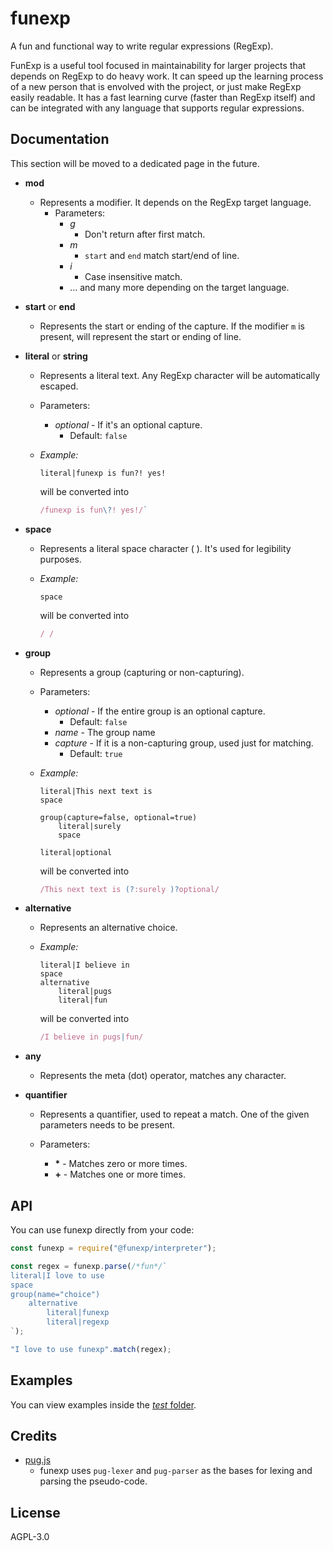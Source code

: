 # funexp
A fun and functional way to write regular expressions (RegExp).

FunExp is a useful tool focused in maintainability for larger projects that depends on RegExp to do heavy work. It can speed up the learning process of a new person that is envolved with the project, or just make RegExp easily readable.
It has a fast learning curve (faster than RegExp itself) and can be integrated with any language that supports regular expressions.

## Documentation
This section will be moved to a dedicated page in the future.

- **mod**
    - Represents a modifier. It depends on the RegExp target language.
        - Parameters:
            - *g*
                - Don't return after first match.
            - *m*
                - `start` and `end` match start/end of line.
            - *i*
                - Case insensitive match.
            - ... and many more depending on the target language.

- **start** or **end**
    - Represents the start or ending of the capture.
    If the modifier `m` is present, will represent the start or ending of line.

- **literal** or **string**
    - Represents a literal text.
        Any RegExp character will be automatically escaped.
    - Parameters:
        - *optional* - If it's an optional capture.
            - Default: `false`
    - *Example:*
        ```pug
        literal|funexp is fun?! yes!
        ```
        
        will be converted into
        
        ```javascript
        /funexp is fun\?! yes!/`
        ```

- **space**
    - Represents a literal space character ( ). It's used for legibility purposes.
    - *Example:*
        ```pug
        space
        ```

        will be converted into 
        
        ```javascript
        / /
        ```

- **group**
    - Represents a group (capturing or non-capturing).
    - Parameters:
        - *optional* - If the entire group is an optional capture.
            - Default: `false`
        - *name* - The group name
        - *capture* - If it is a non-capturing group, used just for matching.
            - Default: `true`
    - *Example:*
        ```pug
        literal|This next text is
        space

        group(capture=false, optional=true)
            literal|surely
            space
        
        literal|optional
        ```

        will be converted into

        ```javascript
        /This next text is (?:surely )?optional/
        ```

- **alternative**
    - Represents an alternative choice.
    - *Example:*
        ```pug
        literal|I believe in
        space
        alternative
            literal|pugs
            literal|fun
        ```

        will be converted into

        ```javascript
        /I believe in pugs|fun/
        ```

- **any**
    - Represents the meta (dot) operator, matches any character.

- **quantifier**
    - Represents a quantifier, used to repeat a match.
    One of the given parameters needs to be present.
    
    - Parameters:
        - **\*** - Matches zero or more times.
        - **+** - Matches one or more times.

## API
You can use funexp directly from your code:

```javascript
const funexp = require("@funexp/interpreter");

const regex = funexp.parse(/*fun*/`
literal|I love to use
space
group(name="choice")
    alternative
        literal|funexp
        literal|regexp
`);

"I love to use funexp".match(regex);
```

## Examples
You can view examples inside the [*test* folder](test/).

## Credits
- [pug.js](https://github.com/pugjs/pug)
    - funexp uses `pug-lexer` and `pug-parser` as the bases for lexing and parsing the pseudo-code.

## License
AGPL-3.0